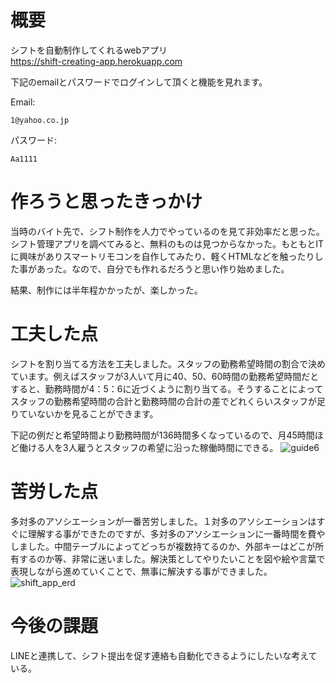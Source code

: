 # 概要
シフトを自動制作してくれるwebアプリ  
https://shift-creating-app.herokuapp.com


下記のemailとパスワードでログインして頂くと機能を見れます。

Email:
```
1@yahoo.co.jp
```

パスワード:
```
Aa1111
```

# 作ろうと思ったきっかけ
当時のバイト先で、シフト制作を人力でやっているのを見て非効率だと思った。シフト管理アプリを調べてみると、無料のものは見つからなかった。もともとITに興味がありスマートリモコンを自作してみたり、軽くHTMLなどを触ったりした事があった。なので、自分でも作れるだろうと思い作り始めました。

結果、制作には半年程かかったが、楽しかった。

# 工夫した点
シフトを割り当てる方法を工夫しました。スタッフの勤務希望時間の割合で決めています。例えばスタッフが3人いて月に40、50、60時間の勤務希望時間だとすると、勤務時間が4：5：6に近づくように割り当てる。そうすることによってスタッフの勤務希望時間の合計と勤務時間の合計の差でどれくらいスタッフが足りていないかを見ることができます。

下記の例だと希望時間より勤務時間が136時間多くなっているので、月45時間ほど働ける人を3人雇うとスタッフの希望に沿った稼働時間にできる。
![guide6](https://user-images.githubusercontent.com/79404325/230769344-ee095013-c4f2-43a6-8069-f9d86521f650.jpeg)

# 苦労した点
多対多のアソシエーションが一番苦労しました。１対多のアソシエーションはすぐに理解する事ができたのですが、多対多のアソシエーションに一番時間を費やしました。中間テーブルによってどっちが複数持てるのか、外部キーはどこが所有するのか等、非常に迷いました。解決策としてやりたいことを図や絵や言葉で表現しながら進めていくことで、無事に解決する事ができました。
![shift_app_erd](https://user-images.githubusercontent.com/79404325/230768604-6a9bc471-00cf-43a1-b717-617db2850598.png)

# 今後の課題
LINEと連携して、シフト提出を促す連絡も自動化できるようにしたいな考えている。

